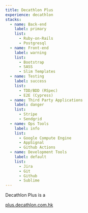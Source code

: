 ```yaml
---
title: Decathlon Plus
experience: decathlon
stacks:
  - name: Back-end
    label: primary
    list:
      - Ruby-on-Rails
      - Postgresql
  - name: Front-end
    label: warning
    list:
      - Bootstrap
      - SASS
      - Slim Templates
  - name: Testing
    label: success
    list:
      - TDD/BDD (RSpec)
      - E2E (Cypress)
  - name: Third Party Applications
    label: danger
    list:
      - Stripe
      - Sendgrid
  - name: Ops Tools
    label: info
    list:
      - Google Compute Engine
      - AppSignal
      - Github Actions
  - name: Development Tools
    label: default
    list:
      - Jira
      - Git
      - Github
      - Sublime
---
```

Decathlon Plus is a

[plus.decathlon.com.hk](https://plus.decathlon.com.hk)
